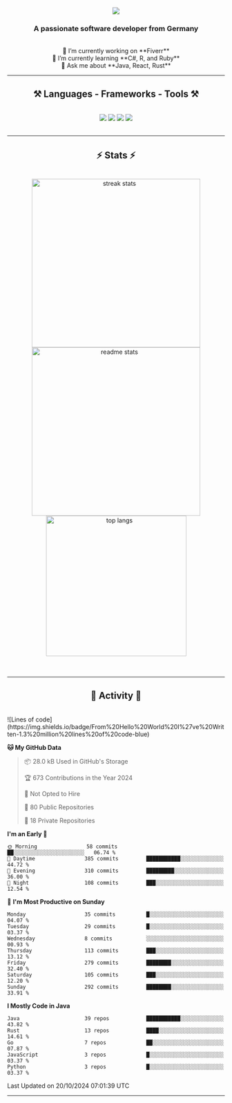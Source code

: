 <h1 align="center">
    <img src="https://readme-typing-svg.herokuapp.com/?font=Righteous&size=35&center=true&vCenter=true&width=500&height=70&duration=4000&lines=Hi+There!+👋;+I'm+Luan+S.!;" />
</h1>

<h3 align="center">A passionate software developer from Germany</h3>

<br/>

<div align="center">
    🔭 I’m currently working on **Fiverr**<br/>
    🌱 I’m currently learning **C#, R, and Ruby**<br/>
    💬 Ask me about **Java, React, Rust**<br/>
</div>

<hr/>

<h2 align="center">⚒️ Languages - Frameworks - Tools ⚒️</h2>
<br/>
<div align="center">
    <img src="https://skillicons.dev/icons?i=react,bootstrap,rust,html,css,github,figma,tailwind,git,r,php,postman" />
    <img src="https://skillicons.dev/icons?i=gradle,ruby,scala,go,postgres,redis,rabbitmq,gradle,java,nextjs,mysql,flask" />
    <img src="https://skillicons.dev/icons?i=angular,vite,vim,bun,c,discordjs,docker,flutter,sqlite,maven,nginx,npm" />
    <img src="https://skillicons.dev/icons?i=nodejs,python,javascript,typescript,kubernetes,firebase,mongodb,c" />
</div>
<br/>
<hr/>

<h2 align="center">⚡ Stats ⚡</h2>
<br/>
<div align="center">
  <img width="390" src="https://github-readme-streak-stats-salesp07.vercel.app/?user=luannndev&count_private=true&theme=react&border_radius=10" alt="streak stats"/>
  <img width="390" src="https://github-readme-stats-salesp07.vercel.app/api?username=luannndev&count_private=true&show_icons=true&theme=react&rank_icon=github&border_radius=10" alt="readme stats" />
  <br/>
  <img width="325" align="center" src="https://github-readme-stats-salesp07.vercel.app/api/top-langs/?username=luannndev&hide=HTML&langs_count=8&layout=compact&theme=react&border_radius=10&size_weight=0.5&count_weight=0.5&exclude_repo=github-readme-stats" alt="top langs" />
</div>
<br/><br/>

<hr/>

<h2 align="center">🐍 Activity 🐍</h2>
<br/>
<!--START_SECTION:waka-->
![Lines of code](https://img.shields.io/badge/From%20Hello%20World%20I%27ve%20Written-1.3%20million%20lines%20of%20code-blue)

**🐱 My GitHub Data** 

> 📦 28.0 kB Used in GitHub's Storage 
 > 
> 🏆 673 Contributions in the Year 2024
 > 
> 🚫 Not Opted to Hire
 > 
> 📜 80 Public Repositories 
 > 
> 🔑 18 Private Repositories 
 > 
**I'm an Early 🐤** 

```text
🌞 Morning                58 commits          ██░░░░░░░░░░░░░░░░░░░░░░░   06.74 % 
🌆 Daytime                385 commits         ███████████░░░░░░░░░░░░░░   44.72 % 
🌃 Evening                310 commits         █████████░░░░░░░░░░░░░░░░   36.00 % 
🌙 Night                  108 commits         ███░░░░░░░░░░░░░░░░░░░░░░   12.54 % 
```
📅 **I'm Most Productive on Sunday** 

```text
Monday                   35 commits          █░░░░░░░░░░░░░░░░░░░░░░░░   04.07 % 
Tuesday                  29 commits          █░░░░░░░░░░░░░░░░░░░░░░░░   03.37 % 
Wednesday                8 commits           ░░░░░░░░░░░░░░░░░░░░░░░░░   00.93 % 
Thursday                 113 commits         ███░░░░░░░░░░░░░░░░░░░░░░   13.12 % 
Friday                   279 commits         ████████░░░░░░░░░░░░░░░░░   32.40 % 
Saturday                 105 commits         ███░░░░░░░░░░░░░░░░░░░░░░   12.20 % 
Sunday                   292 commits         ████████░░░░░░░░░░░░░░░░░   33.91 % 
```


**I Mostly Code in Java** 

```text
Java                     39 repos            ███████████░░░░░░░░░░░░░░   43.82 % 
Rust                     13 repos            ████░░░░░░░░░░░░░░░░░░░░░   14.61 % 
Go                       7 repos             ██░░░░░░░░░░░░░░░░░░░░░░░   07.87 % 
JavaScript               3 repos             █░░░░░░░░░░░░░░░░░░░░░░░░   03.37 % 
Python                   3 repos             █░░░░░░░░░░░░░░░░░░░░░░░░   03.37 % 
```




 Last Updated on 20/10/2024 07:01:39 UTC
<!--END_SECTION:waka-->
<hr/>

<br/>
